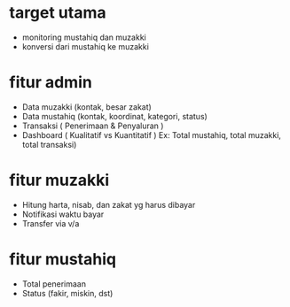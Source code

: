 # target utama 
* monitoring mustahiq dan muzakki
* konversi dari mustahiq ke muzakki 

# fitur admin
* Data muzakki (kontak, besar zakat)
* Data mustahiq (kontak, koordinat, kategori, status)
* Transaksi ( Penerimaan & Penyaluran )
* Dashboard ( Kualitatif vs Kuantitatif ) 
Ex: Total mustahiq, total muzakki, total transaksi)

# fitur muzakki
* Hitung harta, nisab, dan zakat yg harus dibayar
* Notifikasi waktu bayar
* Transfer via v/a

# fitur mustahiq
* Total penerimaan
* Status (fakir, miskin, dst)


